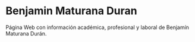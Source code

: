 # Benjamin Maturana Duran
Página Web con información académica, profesional y laboral de Benjamín Maturana Durán.
